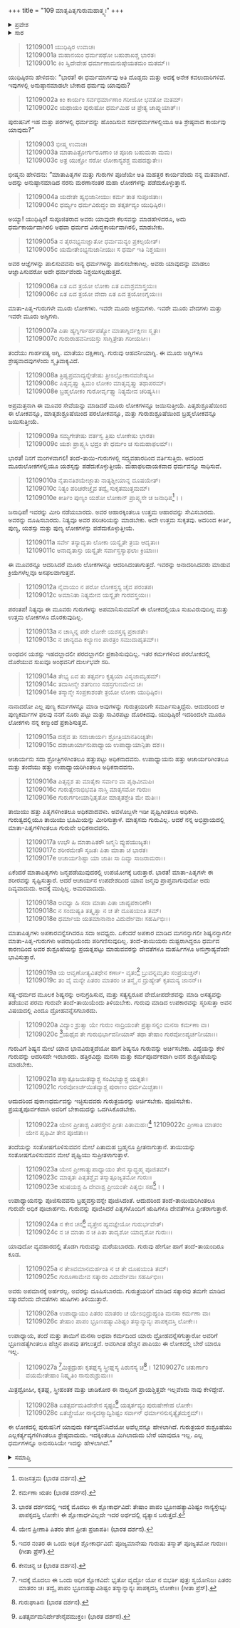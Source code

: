 +++
title = "109 ಮಾತೃಪಿತೃಗುರುಮಹಾತ್ಮ್ಯಃ"
+++

<details><summary>ಪ್ರವೇಶ</summary>


।।   ಓಂ ಓಂ ನಮೋ ನಾರಾಯಣಾಯ।।   ಶ್ರೀ ವೇದವ್ಯಾಸಾಯ ನಮಃ ।।

ಶ್ರೀ ಕೃಷ್ಣದ್ವೈಪಾಯನ ವೇದವ್ಯಾಸ ವಿರಚಿತ  

**ಶ್ರೀ ಮಹಾಭಾರತ**

**ಶಾಂತಿ ಪರ್ವ**

**ರಾಜಧರ್ಮ ಪರ್ವ**

**ಅಧ್ಯಾಯ 109**

</details>

<details><summary>ಸಾರ</summary>

ತಂದೆ-ತಾಯಿ ಮತ್ತು ಗುರುಗಳ ಸೇವೆಯ ಮಹತ್ವ (1-28).


</details>


> 12109001 ಯುಧಿಷ್ಠಿರ ಉವಾಚ।   
12109001a ಮಹಾನಯಂ ಧರ್ಮಪಥೋ ಬಹುಶಾಖಶ್ಚ ಭಾರತ।  
12109001c ಕಿಂ ಸ್ವಿದೇವೇಹ ಧರ್ಮಾಣಾಮನುಷ್ಠೇಯತಮಂ ಮತಮ್।।

ಯುಧಿಷ್ಠಿರನು ಹೇಳಿದನು: “ಭಾರತ! ಈ ಧರ್ಮಮಾರ್ಗವು ಅತಿ ದೊಡ್ಡದು ಮತ್ತು ಅದಕ್ಕೆ ಅನೇಕ ಕವಲುದಾರಿಗಳಿವೆ. ಇವುಗಳಲ್ಲಿ ಅನುಷ್ಠಾನಮಾಡಲೇ ಬೇಕಾದ ಧರ್ಮವು ಯಾವುದು?

> 12109002a ಕಿಂ ಕಾರ್ಯಂ ಸರ್ವಧರ್ಮಾಣಾಂ ಗರೀಯೋ ಭವತೋ ಮತಮ್।  
12109002c ಯಥಾಯಂ ಪುರುಷೋ ಧರ್ಮಮಿಹ ಚ ಪ್ರೇತ್ಯ ಚಾಪ್ನುಯಾತ್।।

ಪುರುಷನಿಗೆ ಇಹ ಮತ್ತು ಪರಗಳಲ್ಲಿ ಧರ್ಮವನ್ನು ಹೊಂದಿಸುವ ಸರ್ವಧರ್ಮಗಳಲ್ಲಿಯೂ ಅತಿ ಶ್ರೇಷ್ಠವಾದ ಕಾರ್ಯವು ಯಾವುದು?”

> 12109003 ಭೀಷ್ಮ ಉವಾಚ।   
12109003a ಮಾತಾಪಿತ್ರೋರ್ಗುರೂಣಾಂ ಚ ಪೂಜಾ ಬಹುಮತಾ ಮಮ।  
12109003c ಅತ್ರ ಯುಕ್ತೋ ನರೋ ಲೋಕಾನ್ಯಶಶ್ಚ ಮಹದಶ್ನುತೇ।।

ಭೀಷ್ಮನು ಹೇಳಿದನು: “ಮಾತಾಪಿತೃಗಳ ಮತ್ತು ಗುರುಗಳ ಪೂಜೆಯೇ ಅತಿ ಮಹತ್ತರ ಕಾರ್ಯವೆಂದು ನನ್ನ ಮತವಾಗಿದೆ. ಅದನ್ನು ಅನುಷ್ಠಾನಮಾಡಿದ ನರನು ಮರಣಾನಂತರ ಮಹಾ ಲೋಕಗಳನ್ನು ಪಡೆದುಕೊಳ್ಳುತ್ತಾನೆ.

> 12109004a ಯದೇತೇ ಹ್ಯಭಿಜಾನೀಯುಃ ಕರ್ಮ ತಾತ ಸುಪೂಜಿತಾಃ।  
12109004c ಧರ್ಮ್ಯಂ ಧರ್ಮವಿರುದ್ಧಂ ವಾ ತತ್ಕರ್ತವ್ಯಂ ಯುಧಿಷ್ಠಿರ।।

ಅಯ್ಯಾ! ಯುಧಿಷ್ಠಿರ! ಸುಪೂಜಿತರಾದ ಅವರು ಯಾವುದೇ ಕೆಲಸವನ್ನು ಮಾಡಹೇಳಿದರೂ, ಅದು ಧರ್ಮಕಾರ್ಯವಾಗಿರಲಿ ಅಥವಾ ಧರ್ಮದ ವಿರುದ್ಧಕಾರ್ಯವಾಗಿರಲಿ, ಮಾಡಬೇಕು.

> 12109005a ನ ತೈರನಭ್ಯನುಜ್ಞಾತೋ ಧರ್ಮಮನ್ಯಂ ಪ್ರಕಲ್ಪಯೇತ್।  
12109005c ಯಮೇತೇಽಭ್ಯನುಜಾನೀಯುಃ ಸ ಧರ್ಮ ಇತಿ ನಿಶ್ಚಯಃ।।

ಅವರ ಆಜ್ಞೆಗಳನ್ನು ಪಾಲಿಸುವವನು ಅನ್ಯ ಧರ್ಮಗಳನ್ನು ಪಾಲಿಸಬೇಕಾಗಿಲ್ಲ. ಅವರು ಯಾವುದನ್ನು ಮಾಡಲು ಆಜ್ಞಾಪಿಸುವರೋ ಅದೇ ಧರ್ಮವೆಂದು ನಿಶ್ಚಯಿಸಲ್ಪಡುತ್ತದೆ.

> 12109006a ಏತ ಏವ ತ್ರಯೋ ಲೋಕಾ ಏತ ಏವಾಶ್ರಮಾಸ್ತ್ರಯಃ।  
12109006c ಏತ ಏವ ತ್ರಯೋ ವೇದಾ ಏತ ಏವ ತ್ರಯೋಽಗ್ನಯಃ।।

ಮಾತಾ-ಪಿತೃ-ಗುರುಗಳೇ ಮೂರು ಲೋಕಗಳು. ಇವರೇ ಮೂರು ಆಶ್ರಮಗಳು. ಇವರೇ ಮೂರು ವೇದಗಳು ಮತ್ತು ಇವರೇ ಮೂರು ಅಗ್ನಿಗಳು.

> 12109007a ಪಿತಾ ಹ್ಯಗ್ನಿರ್ಗಾರ್ಹಪತ್ಯೋ ಮಾತಾಗ್ನಿರ್ದಕ್ಷಿಣಃ ಸ್ಮೃತಃ।  
12109007c ಗುರುರಾಹವನೀಯಸ್ತು ಸಾಗ್ನಿತ್ರೇತಾ ಗರೀಯಸೀ।।

ತಂದೆಯು ಗಾರ್ಹಪತ್ಯ ಅಗ್ನಿ. ಮಾತೆಯು ದಕ್ಷಿಣಾಗ್ನಿ. ಗುರುವು ಆಹವನೀಯಾಗ್ನಿ. ಈ ಮೂರು ಅಗ್ನಿಗಳೂ ಶ್ರೇಷ್ಠವಾದವುಗಳೆಂದು ಸ್ಮೃತಿವಾಕ್ಯವಿದೆ.

> 12109008a ತ್ರಿಷ್ವಪ್ರಮಾದ್ಯನ್ನೇತೇಷು ತ್ರೀಽಲ್ಲೋಕಾನವಜೇಷ್ಯಸಿ।  
12109008c ಪಿತೃವೃತ್ತ್ಯಾ ತ್ವಿಮಂ ಲೋಕಂ ಮಾತೃವೃತ್ತ್ಯಾ ತಥಾಪರಮ್।  
12109008e ಬ್ರಹ್ಮಲೋಕಂ ಗುರೋರ್ವೃತ್ತ್ಯಾ ನಿತ್ಯಮೇವ ಚರಿಷ್ಯಸಿ।।

ಅಪ್ರಮತ್ತನಾಗಿ ಈ ಮೂವರ ಸೇವೆಯನ್ನು ಮಾಡಿದರೆ ಮೂರು ಲೋಕಗಳನ್ನೂ ಜಯಿಸುತ್ತೀಯೆ. ಪಿತೃಶುಶ್ರೂಷೆಯಿಂದ ಈ ಲೋಕವನ್ನೂ, ಮಾತೃಶುಶ್ರೂಷೆಯಿಂದ ಪರಲೋಕವನ್ನೂ, ಮತ್ತು ಗುರುಶುಶ್ರೂಷೆಯಿಂದ ಬ್ರಹ್ಮಲೋಕವನ್ನೂ ಜಯಿಸುತ್ತೀಯೆ.

> 12109009a ಸಮ್ಯಗೇತೇಷು ವರ್ತಸ್ವ ತ್ರಿಷು ಲೋಕೇಷು ಭಾರತ।  
12109009c ಯಶಃ ಪ್ರಾಪ್ಸ್ಯಸಿ ಭದ್ರಂ ತೇ ಧರ್ಮಂ ಚ ಸುಮಹಾಫಲಮ್।।

ಭಾರತ! ನಿನಗೆ ಮಂಗಳವಾಗಲಿ! ತಂದೆ-ತಾಯಿ-ಗುರುಗಳಲ್ಲಿ ಸದ್ವ್ಯವಹಾರದಿಂದ ವರ್ತಿಸುತ್ತಿರು. ಅದರಿಂದ ಮೂರುಲೋಕಗಳಲ್ಲಿಯೂ ಯಶಸ್ಸನ್ನು ಪಡೆದುಕೊಳ್ಳುತ್ತೀಯೆ. ಮಹಾಫಲದಾಯಕವಾದ ಧರ್ಮವನ್ನೂ ಸಾಧಿಸುವೆ.

> 12109010a ನೈತಾನತಿಶಯೇಜ್ಜಾತು ನಾತ್ಯಶ್ನೀಯಾನ್ನ ದೂಷಯೇತ್।  
12109010c ನಿತ್ಯಂ ಪರಿಚರೇಚ್ಚೈವ ತದ್ವೈ ಸುಕೃತಮುತ್ತಮಮ್।  
12109010e ಕೀರ್ತಿಂ ಪುಣ್ಯಂ ಯಶೋ ಲೋಕಾನ್ ಪ್ರಾಪ್ಸ್ಯಸೇ ಚ ಜನಾಧಿಪ[^1]।।

ಜನಾಧಿಪ! ಇವರನ್ನು ಮೀರಿ ನಡೆಯಬಾರದು. ಅವರ ಆಹಾರಕ್ಕಿಂತಲೂ ಉತ್ತಮ ಆಹಾರವನ್ನು ಸೇವಿಸಬಾರದು. ಅವರನ್ನು ದೂಷಿಸಬಾರದು. ನಿತ್ಯವೂ ಅವರ ಪರಿಚರಿಯನ್ನು ಮಾಡಬೇಕು. ಅದೇ ಉತ್ತಮ ಸುಕೃತವು. ಅದರಿಂದ ಕೀರ್ತಿ, ಪುಣ್ಯ, ಯಶಸ್ಸು ಮತ್ತು ಪುಣ್ಯ ಲೋಕಗಳನ್ನು ಪಡೆದುಕೊಳ್ಳುತ್ತೀಯೆ.

> 12109011a ಸರ್ವೇ ತಸ್ಯಾದೃತಾ ಲೋಕಾ ಯಸ್ಯೈತೇ ತ್ರಯ ಆದೃತಾಃ।  
12109011c ಅನಾದೃತಾಸ್ತು ಯಸ್ಯೈತೇ ಸರ್ವಾಸ್ತಸ್ಯಾಫಲಾಃ ಕ್ರಿಯಾಃ।।

ಈ ಮೂವರನ್ನೂ ಆದರಿಸಿದರೆ ಮೂರು ಲೋಕಗಳನ್ನೂ ಆದರಿಸಿದಂತಾಗುತ್ತದೆ. ಇವರನ್ನು ಅನಾದರಿಸಿದವರು ಮಾಡುವ ಕ್ರಿಯೆಗಳೆಲ್ಲವೂ ಅಸಫಲವಾಗುತ್ತವೆ.

> 12109012a ನೈವಾಯಂ ನ ಪರೋ ಲೋಕಸ್ತಸ್ಯ ಚೈವ ಪರಂತಪ।  
12109012c ಅಮಾನಿತಾ ನಿತ್ಯಮೇವ ಯಸ್ಯೈತೇ ಗುರವಸ್ತ್ರಯಃ।।

ಪರಂತಪ! ನಿತ್ಯವೂ ಈ ಮೂವರು ಗುರುಗಳನ್ನು ಅಪಮಾನಿಸುವವನಿಗೆ ಈ ಲೋಕದಲ್ಲಿಯೂ ಸುಖವಿರುವುದಿಲ್ಲ ಮತ್ತು ಉತ್ತಮ ಲೋಕಗಳೂ ದೊರಕುವುದಿಲ್ಲ.

> 12109013a ನ ಚಾಸ್ಮಿನ್ನ ಪರೇ ಲೋಕೇ ಯಶಸ್ತಸ್ಯ ಪ್ರಕಾಶತೇ।  
12109013c ನ ಚಾನ್ಯದಪಿ ಕಲ್ಯಾಣಂ ಪಾರತ್ರಂ ಸಮುದಾಹೃತಮ್।।

ಅಂಥವನ ಯಶಸ್ಸು ಇಹದಲ್ಲಾದಲೀ ಪರದಲ್ಲಾಗಲೀ ಪ್ರಕಾಶಿಸುವುದಿಲ್ಲ. ಇತರ ಕರ್ಮಗಳಿಂದ ಪರಲೋಕದಲ್ಲಿ ದೊರೆಯುವ ಸುಖವೂ ಅಂಥವನಿಗೆ ದುರ್ಲಭವೇ ಸರಿ.

> 12109014a ತೇಭ್ಯ ಏವ ತು ತತ್ಸರ್ವಂ ಕೃತ್ಯಯಾ ವಿಸೃಜಾಮ್ಯಹಮ್।  
12109014c ತದಾಸೀನ್ಮೇ ಶತಗುಣಂ ಸಹಸ್ರಗುಣಮೇವ ಚ।  
12109014e ತಸ್ಮಾನ್ಮೇ ಸಂಪ್ರಕಾಶಂತೇ ತ್ರಯೋ ಲೋಕಾ ಯುಧಿಷ್ಠಿರ।।

ನಾನಾದರೋ ಎಲ್ಲ ಪುಣ್ಯ ಕರ್ಮಗಳನ್ನೂ ಮಾಡಿ ಅವುಗಳನ್ನು ಗುರುತ್ರಯರಿಗೇ ಸಮರ್ಪಿಸುತ್ತಿದ್ದೆನು. ಆದುದರಿಂದ ಆ ಪುಣ್ಯಕರ್ಮಗಳ ಫಲವು ನನಗೆ ನೂರು ಪಟ್ಟು ಮತ್ತು ಸಾವಿರಪಟ್ಟು ದೊರಕಿದವು. ಯುಧಿಷ್ಠಿರ! ಇದರಿಂದಲೇ ಮೂರೂ ಲೋಕಗಳು ನನ್ನ ಕಣ್ಮುಂದೆ ಪ್ರಕಾಶಿಸುತ್ತವೆ.

> 12109015a ದಶೈವ ತು ಸದಾಚಾರ್ಯಃ ಶ್ರೋತ್ರಿಯಾನತಿರಿಚ್ಯತೇ।  
12109015c ದಶಾಚಾರ್ಯಾನುಪಾಧ್ಯಾಯ ಉಪಾಧ್ಯಾಯಾನ್ಪಿತಾ ದಶ।।

ಆಚಾರ್ಯನು ಸದಾ ಶ್ರೋತ್ರಿಗಳಿಗಿಂತಲೂ ಹತ್ತುಪಟ್ಟು ಅಧಿಕನಾದವನು. ಉಪಾಧ್ಯಾಯನು ಹತ್ತು ಆಚಾರ್ಯರಿಗಿಂತಲೂ ಮತ್ತು ತಂದೆಯು ಹತ್ತು ಉಪಾಧ್ಯಾಯರಿಗಿಂತಲೂ ಅಧಿಕನಾದವನು.

> 12109016a ಪಿತೃನ್ದಶ ತು ಮಾತೈಕಾ ಸರ್ವಾಂ ವಾ ಪೃಥಿವೀಮಪಿ।  
12109016c ಗುರುತ್ವೇನಾಭಿಭವತಿ ನಾಸ್ತಿ ಮಾತೃಸಮೋ ಗುರುಃ।  
12109016e ಗುರುರ್ಗರೀಯಾನ್ಪಿತೃತೋ ಮಾತೃತಶ್ಚೇತಿ ಮೇ ಮತಿಃ।।

ತಾಯಿಯು ಹತ್ತು ಪಿತೃಗಳಿಗಿಂತಲೂ ಅಧಿಕವಾದವಳು. ಅವಳೊಬ್ಬಳೇ ಇಡೀ ಪೃಥ್ವಿಗಿಂತಲೂ ಅಧಿಕಳು. ಗುರುತ್ವದಲ್ಲಿಯೂ ತಾಯಿಯು ಭೂಮಿಯನ್ನು ಮೀರಿಸುತ್ತಾಳೆ. ಮಾತೃಸಮ ಗುರುವಿಲ್ಲ. ಆದರೆ ನನ್ನ ಅಭಿಪ್ರಾಯದಲ್ಲಿ ಮಾತಾ-ಪಿತೃಗಳಿಗಿಂತಲೂ ಗುರುವೇ ಅಧಿಕನಾದವನು.

> 12109017a ಉಭೌ ಹಿ ಮಾತಾಪಿತರೌ ಜನ್ಮನಿ ವ್ಯುಪಯುಜ್ಯತಃ।  
12109017c ಶರೀರಮೇತೌ ಸೃಜತಃ ಪಿತಾ ಮಾತಾ ಚ ಭಾರತ।  
12109017e ಆಚಾರ್ಯಶಿಷ್ಟಾ ಯಾ ಜಾತಿಃ ಸಾ ದಿವ್ಯಾ ಸಾಜರಾಮರಾ।।

ಏಕೆಂದರೆ ಮಾತಾಪಿತೃಗಳು ಜನ್ಮಪಡೆಯುವುದರಲ್ಲಿ ಉಪಯೋಗಕ್ಕೆ ಬರುತ್ತಾರೆ. ಭಾರತ! ಮಾತಾ-ಪಿತೃಗಳೇ ಈ ಶರೀರವನ್ನು ಸೃಷ್ಟಿಸುತ್ತಾರೆ. ಆದರೆ ಆಚಾರ್ಯನ ಉಪದೇಶದಿಂದ ಯಾವ ಜನ್ಮವು ಪ್ರಾಪ್ತವಾಗುವುದೋ ಅದು ದಿವ್ಯವಾದುದು. ಅದಕ್ಕೆ ಮುಪ್ಪಿಲ್ಲ. ಅಮರವಾದುದು.

> 12109018a ಅವಧ್ಯಾ ಹಿ ಸದಾ ಮಾತಾ ಪಿತಾ ಚಾಪ್ಯಪಕಾರಿಣೌ।  
12109018c ನ ಸಂದುಷ್ಯತಿ ತತ್ಕೃತ್ವಾ ನ ಚ ತೇ ದೂಷಯಂತಿ ತಮ್।  
12109018e ಧರ್ಮಾಯ ಯತಮಾನಾನಾಂ ವಿದುರ್ದೇವಾಃ ಸಹರ್ಷಿಭಿಃ।।

ಮಾತಾಪಿತೃಗಳು ಅಪಕಾರವನ್ನೆಸಗಿದರೂ ಸದಾ ಅವಧ್ಯರು. ಏಕೆಂದರೆ ಅಪಕಾರ ಮಾಡಿದ ಮಗನನ್ನಾಗಲೀ ಶಿಷ್ಯನನ್ನಾಗಲೀ ಮಾತಾ-ಪಿತೃ-ಗುರುಗಳು ಅಪರಾಧಿಯೆಂದು ಪರಿಗಣಿಸುವುದಿಲ್ಲ. ತಂದೆ-ತಾಯಿಯರು ದುಷ್ಟರಾಗಿದ್ದರೂ ಧರ್ಮದ ಕಾರಣದಿಂದ ಅವರ ಶುಶ್ರೂಷೆಯನ್ನು ಪ್ರಯತ್ನಪಟ್ಟು ಮಾಡುವವರನ್ನು ದೇವತೆಗಳೂ ಮಹರ್ಷಿಗಳೂ ಅನುಗ್ರಾಹ್ಯವೆಂದೇ ಭಾವಿಸುತ್ತಾರೆ.

> 12109019a ಯ ಆವೃಣೋತ್ಯವಿತಥೇನ ಕರ್ಣಾ-
       ವೃತಂ[^2] ಬ್ರುವನ್ನಮೃತಂ ಸಂಪ್ರಯಚ್ಚನ್।  
> 12109019c ತಂ ವೈ ಮನ್ಯೇ ಪಿತರಂ ಮಾತರಂ ಚ
       ತಸ್ಮೈ ನ ದ್ರುಹ್ಯೇತ್ ಕೃತಮಸ್ಯ ಜಾನನ್।।  

ಸತ್ಯ-ಧರ್ಮದ ಮೂಲಕ ಶಿಷ್ಯನನ್ನು ಅನುಗ್ರಹಿಸುವ, ಮತ್ತು ಸತ್ಯಸ್ವರೂಪ ವೇದೋಪದೇಶವನ್ನು ಮಾಡಿ ಅಸತ್ಯವನ್ನು ತಡೆಯುವ ಪರಮ ಗುರುವೇ ತಂದೆ-ತಾಯಿಯೆಂದು ತಿಳಿಯಬೇಕು. ಗುರುವು ಮಾಡಿದ ಉಪಕಾರವನ್ನು ಸ್ಮರಿಸುತ್ತಾ ಅವನ ವಿಷಯದಲ್ಲಿ ಎಂದೂ ದ್ರೋಹವನ್ನೆಸಗಬಾರದು.

> 12109020a ವಿದ್ಯಾಂ ಶ್ರುತ್ವಾ ಯೇ ಗುರುಂ ನಾದ್ರಿಯಂತೇ
       ಪ್ರತ್ಯಾಸನ್ನಂ ಮನಸಾ ಕರ್ಮಣಾ ವಾ।  
12109020c [^3]ಯಥೈವ ತೇ ಗುರುಭಿರ್ಭಾವನೀಯಾಸ್
ತಥಾ ತೇಷಾಂ ಗುರವೋಽಪ್ಯರ್ಚನೀಯಾಃ।।  

ಗುರುವಿಗೆ ಶಿಷ್ಯನ ಮೇಲೆ ಯಾವ ಭಾವವಿರುತ್ತದೆಯೋ ಹಾಗೆ ಶಿಷ್ಯನೂ ಗುರುವನ್ನು ಅರ್ಚಿಸಬೇಕು. ವಿದ್ಯೆಯನ್ನು ಕೇಳಿ ಗುರುವನ್ನು ಆದರಿಸದೇ ಇರಬಾರದು. ಹತ್ತಿರವಿದ್ದು ಮನಸಾ ಮತ್ತು ಕರ್ಮಪೂರ್ವಕವಾಗಿ ಅವನ ಶುಶ್ರೂಷೆಯನ್ನು ಮಾಡಬೇಕು.

> 12109021a ತಸ್ಮಾತ್ಪೂಜಯಿತವ್ಯಾಶ್ಚ ಸಂವಿಭಜ್ಯಾಶ್ಚ ಯತ್ನತಃ।  
12109021c ಗುರವೋಽರ್ಚಯಿತವ್ಯಾಶ್ಚ ಪುರಾಣಂ ಧರ್ಮಮಿಚ್ಚತಾ।।

ಆದುದರಿಂದ ಪುರಾಣಧರ್ಮವನ್ನು ಇಚ್ಛಿಸುವವರು ಗುರುತ್ರಯರನ್ನು ಅರ್ಚಿಸಬೇಕು. ಪೂಜಿಸಬೇಕು. ಪ್ರಯತ್ನಪೂರ್ವಕವಾಗಿ ಅವರಿಗೆ ಬೇಕಾದುದನ್ನು ಒದಗಿಸಿಕೊಡಬೇಕು.

> 12109022a ಯೇನ ಪ್ರೀತಾಶ್ಚ ಪಿತರಸ್ತೇನ ಪ್ರೀತಃ ಪಿತಾಮಹಃ।[^4]
12109022c ಪ್ರೀಣಾತಿ ಮಾತರಂ ಯೇನ ಪೃಥಿವೀ ತೇನ ಪೂಜಿತಾ।।

ತಂದೆಯನ್ನು ಸಂತೋಷಗೊಳಿಸುವವನ ಮೇಲೆ ಪಿತಾಮಹ ಬ್ರಹ್ಮನೂ ಪ್ರೀತನಾಗುತ್ತಾನೆ. ತಾಯಿಯನ್ನು ಸಂತೋಷಗೊಳಿಸುವವನ ಮೇಲೆ ಪೃಥ್ವಿಯು ಸುಪ್ರೀತಳಾಗುತ್ತಾಳೆ.

> 12109023a ಯೇನ ಪ್ರೀಣಾತ್ಯುಪಾಧ್ಯಾಯಂ ತೇನ ಸ್ಯಾದ್ಬ್ರಹ್ಮ ಪೂಜಿತಮ್।  
12109023c ಮಾತೃತಃ ಪಿತೃತಶ್ಚೈವ ತಸ್ಮಾತ್ಪೂಜ್ಯತಮೋ ಗುರುಃ।  
12109023e ಋಷಯಶ್ಚ ಹಿ ದೇವಾಶ್ಚ ಪ್ರೀಯಂತೇ ಪಿತೃಭಿಃ ಸಹ[^5]।।

ಉಪಾಧ್ಯಾಯನನ್ನು ಪೂಜಿಸುವವನು ಬ್ರಹ್ಮವಸ್ತುವನ್ನೇ ಪೂಜಿಸಿದಂತೆ. ಆದುದರಿಂದ ತಂದೆ-ತಾಯಿಯರಿಗಿಂತಲೂ ಗುರುವೇ ಅಧಿಕ ಪೂಜಾರ್ಹನು. ಗುರುವನ್ನು ಪೂಜಿಸಿದರೆ ಪಿತೃಗಳೊಂದಿಗೆ ಋಷಿಗಳೂ ದೇವತೆಗಳೂ ಪ್ರೀತರಾಗುತ್ತಾರೆ.

> 12109024a ನ ಕೇನ ಚನ[^6] ವೃತ್ತೇನ ಹ್ಯವಜ್ಞೇಯೋ ಗುರುರ್ಭವೇತ್।  
12109024c ನ ಚ ಮಾತಾ ನ ಚ ಪಿತಾ ತಾದೃಶೋ ಯಾದೃಶೋ ಗುರುಃ।।

ಯಾವುದೋ ವ್ಯವಹಾರದಲ್ಲಿ ತೊಡಗಿ ಗುರುವನ್ನು ಮರೆಯಬಾರದು. ಗುರುವು ಹೇಗೋ ಹಾಗೆ ತಂದೆ-ತಾಯಂದಿರೂ ಕೂಡ.

> 12109025a ನ ತೇಽವಮಾನಮರ್ಹಂತಿ ನ ಚ ತೇ ದೂಷಯಂತಿ ತಮ್।  
12109025c ಗುರೂಣಾಮೇವ ಸತ್ಕಾರಂ ವಿದುರ್ದೇವಾಃ ಸಹರ್ಷಿಭಿಃ।।

ಅವರು ಅಪಮಾನಕ್ಕೆ ಅರ್ಹರಲ್ಲ. ಅವರನ್ನು ದೂಷಿಸಬಾರದು. ಗುರುತ್ರಯರಿಗೆ ಮಾಡಿದ ಸತ್ಕಾರವು ತಮಗೇ ಮಾಡಿದ ಸತ್ಕಾರವೆಂದು ದೇವತೆಗಳು ಋಷಿಗಳು ತಿಳಿಯುತ್ತಾರೆ.

> 12109026a ಉಪಾಧ್ಯಾಯಂ ಪಿತರಂ ಮಾತರಂ ಚ
       ಯೇಽಭಿದ್ರುಹ್ಯಂತಿ ಮನಸಾ ಕರ್ಮಣಾ ವಾ।  
> 12109026c ತೇಷಾಂ ಪಾಪಂ ಭ್ರೂಣಹತ್ಯಾವಿಶಿಷ್ಟಂ
       ತಸ್ಮಾನ್ನಾನ್ಯಃ ಪಾಪಕೃದಸ್ತಿ ಲೋಕೇ।।  

ಉಪಾಧ್ಯಾಯ, ತಂದೆ ಮತ್ತು ತಾಯಿಗೆ ಮನಸಾ ಅಥವಾ ಕರ್ಮದಿಂದ ಯಾರು ದ್ರೋಹವನ್ನೆಸಗುತ್ತಾರೋ ಅವರಿಗೆ ಭ್ರೂಣಹತ್ಯೆಗಿಂತಲೂ ಹೆಚ್ಚಿನ ಪಾಪವು ತಗಲುತ್ತದೆ. ಅವರಿಗಿಂತ ಹೆಚ್ಚಿನ ಪಾಪಿಯು ಈ ಲೋಕದಲ್ಲಿ ಬೇರೆ ಯಾರೂ ಇಲ್ಲ.

>12109027a [^7]ಮಿತ್ರದ್ರುಹಃ ಕೃತಘ್ನಸ್ಯ ಸ್ತ್ರೀಘ್ನಸ್ಯ ಪಿಶುನಸ್ಯ ಚ[^8]।
12109027c ಚತುರ್ಣಾಂ ವಯಮೇತೇಷಾಂ ನಿಷ್ಕೃತಿಂ ನಾನುಶುಶ್ರುಮಃ।।

ಮಿತ್ರದ್ರೋಹೀ, ಕೃತಘ್ನ, ಸ್ತ್ರೀಹಂತಕ ಮತ್ತು ಚಾಡಿಕೋರ ಈ ನಾಲ್ವರಿಗೆ ಪ್ರಾಯಶ್ಚಿತ್ತವೇ ಇಲ್ಲವೆಂದು ನಾವು ಕೇಳಿದ್ದೇವೆ.

> 12109028a ಏತತ್ಸರ್ವಮತಿದೇಶೇನ ಸೃಷ್ಟಂ[^9]
       ಯತ್ಕರ್ತವ್ಯಂ ಪುರುಷೇಣೇಹ ಲೋಕೇ।  
> 12109028c ಏತಚ್ಚ್ರೇಯೋ ನಾನ್ಯದಸ್ಮಾದ್ವಿಶಿಷ್ಟಂ
       ಸರ್ವಾನ್ ಧರ್ಮಾನನುಸೃತ್ಯೈತದುಕ್ತಮ್।।  

ಈ ಲೋಕದಲ್ಲಿ ಪುರುಷನಿಗೆ ಯಾವುದು ಕರ್ತವ್ಯವೆನಿಸಿದೆಯೋ ಅವೆಲ್ಲವನ್ನೂ ಹೇಳಲಾಗಿದೆ. ಗುರುತ್ರಯರ ಶುಶ್ರೂಷೆಯು ಎಲ್ಲಕರ್ತ್ಯವ್ಯಗಳಿಗಿಂತಲೂ ಶ್ರೇಷ್ಠವಾದುದು. ಇದಕ್ಕಿಂತಲೂ ಮಿಗಿಲಾದುದು ಬೇರೆ ಯಾವುದೂ ಇಲ್ಲ. ಎಲ್ಲ ಧರ್ಮಗಳನ್ನೂ ಅನುಸರಿಸಿಯೇ ಇದನ್ನು ಹೇಳಲಾಗಿದೆ.”

<details><summary>ಸಮಾಪ್ತಿ</summary>

ಇತಿ ಶ್ರೀ ಮಹಾಭಾರತೇ ಶಾಂತಿ ಪರ್ವಣಿ ರಾಜಧರ್ಮ ಪರ್ವಣಿ ಮಾತೃಪಿತೃಗುರುಮಹಾತ್ಮ್ಯೇ ನವಾಧಿಕಶತತಮೋಽಧ್ಯಾಯಃ।।  
ಇದು ಶ್ರೀ ಮಹಾಭಾರತದಲ್ಲಿ ಶಾಂತಿ ಪರ್ವದಲ್ಲಿ ರಾಜಧರ್ಮ ಪರ್ವದಲ್ಲಿ ಮಾತೃಪಿತೃಗುರುಮಹಾತ್ಮ್ಯೆ ಎನ್ನುವ ನೂರಾಒಂಭತ್ತನೇ ಅಧ್ಯಾಯವು.


</details>

[^1]: ರಾಜಸತ್ತಮ (ಭಾರತ ದರ್ಶನ).

[^2]: ಕರ್ಮಣಾ ಋತಂ (ಭಾರತ ದರ್ಶನ).

[^3]: ಭಾರತ ದರ್ಶನದಲ್ಲಿ ಇದಕ್ಕೆ ಮೊದಲು ಈ ಶ್ಲೋಕಾರ್ಧವಿದೆ: ತೇಷಾಂ ಪಾಪಂ ಭ್ರೂಣಹತ್ಯಾವಿಶಿಷ್ಟಂ ನಾನ್ಯಸ್ತೇಭ್ಯಃ ಪಾಪಕೃದಸ್ತಿ ಲೋಕೇ।   ಈ ಶ್ಲೋಕಾರ್ಧವಿಲ್ಲದೇ ಇದರ ಅರ್ಥದಲ್ಲಿ ವ್ಯತ್ಯಾಸ ಬರುತ್ತದೆ.

[^4]: ಯೇನ ಪ್ರೀಣಾತಿ ಪಿತರಂ ತೇನ ಪ್ರೀತಃ ಪ್ರಜಾಪತಿ।   (ಭಾರತ ದರ್ಶನ).

[^5]: ಇದರ ನಂತರ ಈ ಒಂದು ಅಧಿಕ ಶ್ಲೋಕಾರ್ಧವಿದೆ: ಪೂಜ್ಯಮಾನೇಷು ಗುರುಷು ತಸ್ಮಾತ್ ಪೂಜ್ಯತಮೋ ಗುರುಃ।।   (ಗೀತಾ ಪ್ರೆಸ್).

[^6]: ಕೇನಚಿನ್ನ ಚ (ಭಾರತ ದರ್ಶನ).

[^7]: ಇದಕ್ಕೆ ಮೊದಲು ಈ ಒಂದು ಅಧಿಕ ಶ್ಲೋಕವಿದೆ: ಭೃತೋ ವೃದ್ಧೋ ಯೋ ನ ಬಿಭರ್ತಿ ಪುತ್ರಃ ಸ್ವಯೋನಿಜಃ ಪಿತರಂ ಮಾತರಂ ಚ।   ತದ್ವೈ ಪಾಪಂ ಭ್ರೂಣಹತ್ಯಾವಿಶಿಷ್ಟಂ ತಸ್ಮಾನ್ನಾನ್ಯಃ ಪಾಪಕೃದಸ್ತಿ ಲೋಕೇ।।   (ಗೀತಾ ಪ್ರೆಸ್).

[^8]: ಗುರುಘಾತಿನಃ (ಭಾರತ ದರ್ಶನ).

[^9]: ಏತತ್ಸರ್ವಮನಿರ್ದೇಶೇನೈವಮುಕ್ತಂ।   (ಭಾರತ ದರ್ಶನ).